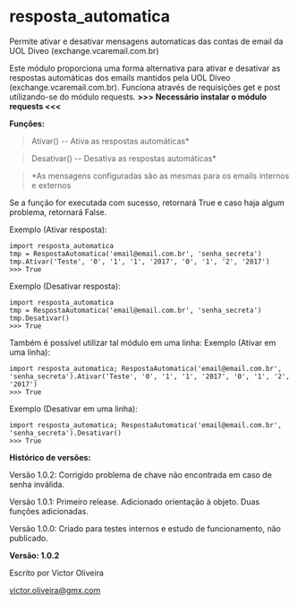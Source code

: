 # resposta_automatica
Permite ativar e desativar mensagens automaticas das contas de email da UOL Diveo (exchange.vcaremail.com.br)

Este módulo proporciona uma forma alternativa para ativar e desativar as respostas automáticas dos emails mantidos pela UOL Diveo (exchange.vcaremail.com.br).
Funciona através de requisições get e post utilizando-se do módulo requests.
**>>> Necessário instalar o módulo requests <<<**

**Funções:**

>Ativar() -- Ativa as respostas automáticas*

>Desativar() -- Desativa as respostas automáticas*

>*As mensagens configuradas são as mesmas para os emails internos e externos

Se a função for executada com sucesso, retornará True e caso haja algum problema, retornará False.

Exemplo (Ativar resposta):
```
import resposta_automatica
tmp = RespostaAutomatica('email@email.com.br', 'senha_secreta')
tmp.Ativar('Teste', '0', '1', '1', '2017', '0', '1', '2', '2017')
>>> True
```

Exemplo (Desativar resposta):
```
import resposta_automatica
tmp = RespostaAutomatica('email@email.com.br', 'senha_secreta')
tmp.Desativar()
>>> True
```

Também é possível utilizar tal módulo em uma linha:
Exemplo (Ativar em uma linha):
```
import resposta_automatica; RespostaAutomatica('email@email.com.br', 'senha_secreta').Ativar('Teste', '0', '1', '1', '2017', '0', '1', '2', '2017')
>>> True
```

Exemplo (Desativar em uma linha):
```
import resposta_automatica; RespostaAutomatica('email@email.com.br', 'senha_secreta').Desativar()
>>> True
```

**Histórico de versões:**

Versão 1.0.2: Corrigido problema de chave não encontrada em caso de senha inválida.

Versão 1.0.1: Primeiro release. Adicionado orientação à objeto. Duas funções adicionadas.

Versão 1.0.0: Criado para testes internos e estudo de funcionamento, não publicado.

**Versão: 1.0.2**

Escrito por Victor Oliveira

victor.oliveira@gmx.com
